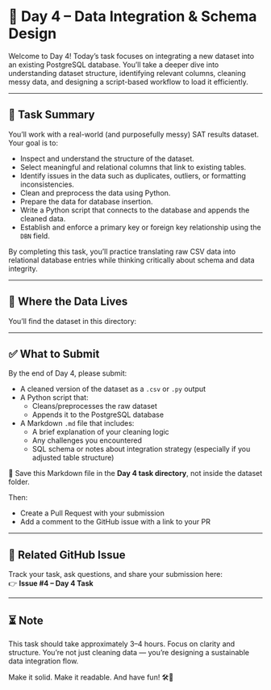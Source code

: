 # 🧮 Day 4 – Data Integration & Schema Design

Welcome to Day 4! Today’s task focuses on integrating a new dataset into an existing PostgreSQL database. You’ll take a deeper dive into understanding dataset structure, identifying relevant columns, cleaning messy data, and designing a script-based workflow to load it efficiently.

---

## 🧠 Task Summary

You’ll work with a real-world (and purposefully messy) SAT results dataset. Your goal is to:

- Inspect and understand the structure of the dataset.
- Select meaningful and relational columns that link to existing tables.
- Identify issues in the data such as duplicates, outliers, or formatting inconsistencies.
- Clean and preprocess the data using Python.
- Prepare the data for database insertion.
- Write a Python script that connects to the database and appends the cleaned data.
- Establish and enforce a primary key or foreign key relationship using the `DBN` field.

By completing this task, you’ll practice translating raw CSV data into relational database entries while thinking critically about schema and data integrity.

---

## 📂 Where the Data Lives

You’ll find the dataset in this directory:


---

## ✅ What to Submit

By the end of Day 4, please submit:

- A cleaned version of the dataset as a `.csv` or `.py` output
- A Python script that:
  - Cleans/preprocesses the raw dataset
  - Appends it to the PostgreSQL database
- A Markdown `.md` file that includes:
  - A brief explanation of your cleaning logic
  - Any challenges you encountered
  - SQL schema or notes about integration strategy (especially if you adjusted table structure)

📌 Save this Markdown file in the **Day 4 task directory**, not inside the dataset folder.

Then:

- Create a Pull Request with your submission
- Add a comment to the GitHub issue with a link to your PR

---

## 🔗 Related GitHub Issue

Track your task, ask questions, and share your submission here:  
👉 **Issue #4 – Day 4 Task**

---

## ⏳ Note

This task should take approximately 3–4 hours. Focus on clarity and structure. You’re not just cleaning data — you’re designing a sustainable data integration flow.

Make it solid. Make it readable. And have fun! 🛠️🚀

